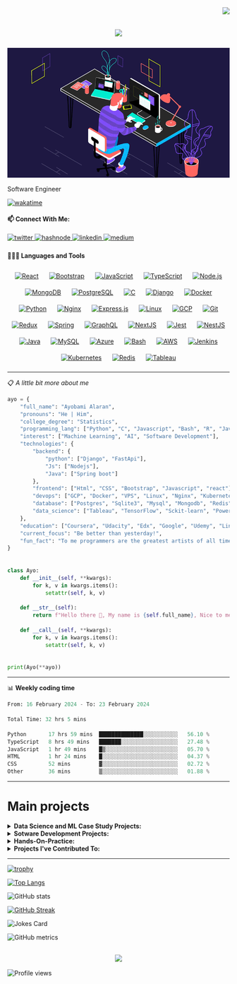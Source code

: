 <img align="right" src="https://visitor-badge.laobi.icu/badge?page_id=Ayobami6.Ayobami6">

<h1 align="center">
  <a href="https://git.io/typing-svg">
    <img src="https://readme-typing-svg.herokuapp.com/?lines=Hello,+There!+👋;This+is+Ayobami+Alaran...;Nice+to+meet+you!&center=true&size=27">
  </a>
</h1>

![News24](news24.gif)

Software Engineer

[![wakatime](https://wakatime.com/badge/user/4b8526df-fc57-4639-b60f-16ff55472497.svg)](https://wakatime.com/@4b8526df-fc57-4639-b60f-16ff55472497)

#### 📫 Connect With Me:

<div align="left">
<a href="https://twitter.com/ayobamialaran" target="_blank">
<img src=https://img.shields.io/badge/twitter-%2300acee.svg?&style=for-the-badge&logo=twitter&logoColor=white alt=twitter style="margin-bottom: 5px;" />
</a>
<a href="https://hashnode.com/@Ayobami6" target="_blank">
<img src=https://img.shields.io/badge/hashnode-%232962FF.svg?&style=for-the-badge&logo=hashnode&logoColor=white alt=hashnode style="margin-bottom: 5px;" />
</a>
<a href="https://linkedin.com/in/ayobami-alaran" target="_blank">
<img src=https://img.shields.io/badge/linkedin-%231E77B5.svg?&style=for-the-badge&logo=linkedin&logoColor=white alt=linkedin style="margin-bottom: 5px;" />
</a>
<a href="https://medium.com/@ayobamidele006" target="_blank">
<img src=https://img.shields.io/badge/medium-%23292929.svg?&style=for-the-badge&logo=medium&logoColor=white alt=medium style="margin-bottom: 5px;" />
</a>  
</div>  

#### 👨🏻‍💻 Languages and Tools <br />

<div align="center">  
<a href="https://reactjs.org/" target="_blank"><img style="margin: 10px" src="https://profilinator.rishav.dev/skills-assets/react-original-wordmark.svg" alt="React" height="50" /></a>  
<a href="https://getbootstrap.com/docs/3.4/javascript/" target="_blank"><img style="margin: 10px" src="https://profilinator.rishav.dev/skills-assets/bootstrap-plain.svg" alt="Bootstrap" height="50" /></a>  
<a href="https://www.javascript.com/" target="_blank"><img style="margin: 10px" src="https://profilinator.rishav.dev/skills-assets/javascript-original.svg" alt="JavaScript" height="50" /></a>  
<a href="https://www.typescriptlang.org/" target="_blank"><img style="margin: 10px" src="https://profilinator.rishav.dev/skills-assets/typescript-original.svg" alt="TypeScript" height="50" /></a>  
<a href="https://nodejs.org/" target="_blank"><img style="margin: 10px" src="https://profilinator.rishav.dev/skills-assets/nodejs-original-wordmark.svg" alt="Node.js" height="50" /></a>  
<a href="https://www.mongodb.com/" target="_blank"><img style="margin: 10px" src="https://profilinator.rishav.dev/skills-assets/mongodb-original-wordmark.svg" alt="MongoDB" height="50" /></a>  
<a href="https://www.postgresql.org/" target="_blank"><img style="margin: 10px" src="https://profilinator.rishav.dev/skills-assets/postgresql-original-wordmark.svg" alt="PostgreSQL" height="50" /></a>  
<a href="https://www.cprogramming.com/" target="_blank"><img style="margin: 10px" src="https://profilinator.rishav.dev/skills-assets/c-original.svg" alt="C" height="50" /></a>  
<a href="https://www.djangoproject.com/" target="_blank"><img style="margin: 10px" src="https://profilinator.rishav.dev/skills-assets/django-original.svg" alt="Django" height="50" /></a>  
<a href="https://www.docker.com/" target="_blank"><img style="margin: 10px" src="https://profilinator.rishav.dev/skills-assets/docker-original-wordmark.svg" alt="Docker" height="50" /></a>  
<a href="https://www.python.org/" target="_blank"><img style="margin: 10px" src="https://profilinator.rishav.dev/skills-assets/python-original.svg" alt="Python" height="50" /></a>  
<a href="https://www.nginx.com/" target="_blank"><img style="margin: 10px" src="https://profilinator.rishav.dev/skills-assets/nginx-original.svg" alt="Nginx" height="50" /></a>  
<a href="https://expressjs.com/" target="_blank"><img style="margin: 10px" src="https://profilinator.rishav.dev/skills-assets/express-original-wordmark.svg" alt="Express.js" height="50" /></a>  
<a href="https://www.linux.org/" target="_blank"><img style="margin: 10px" src="https://profilinator.rishav.dev/skills-assets/linux-original.svg" alt="Linux" height="50" /></a>  
<a href="https://cloud.google.com/" target="_blank"><img style="margin: 10px" src="https://profilinator.rishav.dev/skills-assets/google_cloud-icon.svg" alt="GCP" height="50" /></a>  
<a href="https://github.com/" target="_blank"><img style="margin: 10px" src="https://profilinator.rishav.dev/skills-assets/git-scm-icon.svg" alt="Git" height="50" /></a>  
<a href="https://redux.js.org/" target="_blank"><img style="margin: 10px" src="https://profilinator.rishav.dev/skills-assets/redux-original.svg" alt="Redux" height="50" /></a>  
<a href="https://docs.spring.io/spring-framework/docs/3.0.x/reference/expressions.html#:~:text=The%20Spring%20Expression%20Language%20(SpEL,and%20basic%20string%20templating%20functionality." target="_blank"><img style="margin: 10px" src="https://profilinator.rishav.dev/skills-assets/springio-icon.svg" alt="Spring" height="50" /></a>  
<a href="https://graphql.org/" target="_blank"><img style="margin: 10px" src="https://profilinator.rishav.dev/skills-assets/graphql.png" alt="GraphQL" height="50" /></a>  
<a href="https://nextjs.org/" target="_blank"><img style="margin: 10px" src="https://profilinator.rishav.dev/skills-assets/nextjs.png" alt="NextJS" height="50" /></a>  
<a href="https://www.jestjs.io/" target="_blank"><img style="margin: 10px" src="https://profilinator.rishav.dev/skills-assets/jest.svg" alt="Jest" height="50" /></a>  
<a href="https://nestjs.com/" target="_blank"><img style="margin: 10px" src="https://profilinator.rishav.dev/skills-assets/nestjs.svg" alt="NestJS" height="50" /></a>  
<a href="https://www.java.com/" target="_blank"><img style="margin: 10px" src="https://profilinator.rishav.dev/skills-assets/java-original-wordmark.svg" alt="Java" height="50" /></a>  
<a href="https://www.mysql.com/" target="_blank"><img style="margin: 10px" src="https://profilinator.rishav.dev/skills-assets/mysql-original-wordmark.svg" alt="MySQL" height="50" /></a>  
<a href="https://azure.microsoft.com/en-in/" target="_blank"><img style="margin: 10px" src="https://profilinator.rishav.dev/skills-assets/microsoft_azure-icon.svg" alt="Azure" height="50" /></a>  
<a href="https://www.gnu.org/software/bash/" target="_blank"><img style="margin: 10px" src="https://profilinator.rishav.dev/skills-assets/gnu_bash-icon.svg" alt="Bash" height="50" /></a>  
<a href="https://aws.amazon.com/" target="_blank"><img style="margin: 10px" src="https://profilinator.rishav.dev/skills-assets/amazonwebservices-original-wordmark.svg" alt="AWS" height="50" /></a>  
<a href="https://www.jenkins.io/" target="_blank"><img style="margin: 10px" src="https://profilinator.rishav.dev/skills-assets/jenkins-icon.svg" alt="Jenkins" height="50" /></a>  
<a href="https://kubernetes.io/" target="_blank"><img style="margin: 10px" src="https://profilinator.rishav.dev/skills-assets/kubernetes-icon.svg" alt="Kubernetes" height="50" /></a>  
<a href="https://redis.io/" target="_blank"><img style="margin: 10px" src="https://profilinator.rishav.dev/skills-assets/redis-original-wordmark.svg" alt="Redis" height="50" /></a>  
<a href="https://www.tableau.com/" target="_blank"><img style="margin: 10px" src="https://profilinator.rishav.dev/skills-assets/tableau.svg" alt="Tableau" height="50" /></a>  
</div>
  
-------
📋 *A little bit more about me*
```python
ayo = {
    "full_name": "Ayobami Alaran",
    "pronouns": "He | Him",
    "college_degree": "Statistics",
    "programming_lang": ["Python", "C", "Javascript", "Bash", "R", "Java", "Typescript"],
    "interest": ["Machine Learning", "AI", "Software Development"],
    "technologies": {
        "backend": {
            "python": ["Django", "FastApi"],
            "Js": ["Nodejs"],
            "Java": ["Spring boot"]
        },
        "frontend": ["Html", "CSS", "Bootstrap", "Javascript", "react"],
        "devops": ["GCP", "Docker", "VPS", "Linux", "Nginx", "Kubernetes", "Travis CI", "Github Action"],
        "database": ["Postgres", "Sqlite3", "Mysql", "Mongodb", "Redis"],
        "data_science": ["Tableau", "TensorFlow", "Sckit-learn", "Powerbi"]
    },
    "education": ["Coursera", "Udacity", "Edx", "Google", "Udemy", "LinkedIn Learning"],
    "current_focus": "Be better than yesterday!",
    "fun_fact": "To me programmers are the greatest artists of all time!"
}


class Ayo:
    def __init__(self, **kwargs):
        for k, v in kwargs.items():
            setattr(self, k, v)

    def __str__(self):
        return f"Hello there 👋, My name is {self.full_name}, Nice to meet you!"

    def __call__(self, **kwargs):
        for k, v in kwargs.items():
            setattr(self, k, v)


print(Ayo(**ayo))
```
-------
📊 **Weekly coding time**
<!--START_SECTION:waka-->

```python
From: 16 February 2024 - To: 23 February 2024

Total Time: 32 hrs 5 mins

Python       17 hrs 59 mins  ██████████████░░░░░░░░░░░   56.10 %
TypeScript   8 hrs 49 mins   ███████░░░░░░░░░░░░░░░░░░   27.48 %
JavaScript   1 hr 49 mins    █▒░░░░░░░░░░░░░░░░░░░░░░░   05.70 %
HTML         1 hr 24 mins    █░░░░░░░░░░░░░░░░░░░░░░░░   04.37 %
CSS          52 mins         ▓░░░░░░░░░░░░░░░░░░░░░░░░   02.72 %
Other        36 mins         ▒░░░░░░░░░░░░░░░░░░░░░░░░   01.88 %
```

<!--END_SECTION:waka-->

 -------
# Main projects
<details>
<summary>
  <strong> Data Science and ML Case Study Projects: </strong>
</summary>
<p align="left">
<a href="https://github.com/Ayobami6/Youtube-Analysis"><img width="350" src="https://github-readme-stats-plum-two.vercel.app/api/pin/?username=Ayobami6&repo=Youtube-Analysis&theme=react&bg_color=1F222E&title_color=F85D7F&icon_color=F8D866&hide_border=true&show_icons=false" alt="Data-Science-Youtube-Analysis"></a>
  <a href="https://github.com/Ayobami6/Tweet-Data-Analysis"><img width="350" src="https://github-readme-stats-plum-two.vercel.app/api/pin/?username=Ayobami6&repo=Tweet-Data-Analysis&theme=react&bg_color=1F222E&title_color=F85D7F&icon_color=F8D866&hide_border=true&show_icons=false" alt="Tweet-Data-Analysis"></a>
    <a href="https://github.com/Ayobami6/Communicating_Findings_With_Viz"><img width="350" src="https://github-readme-stats-plum-two.vercel.app/api/pin/?username=Ayobami6&repo=Communicating_Findings_With_Viz&theme=react&bg_color=1F222E&title_color=F85D7F&icon_color=F8D866&hide_border=true&show_icons=false" alt="Communicating_Findings_With_Viz"></a>
  <a href="https://github.com/Ayobami6/ProjectCollaboration.github.io"><img width="350" src="https://github-readme-stats-plum-two.vercel.app/api/pin/?username=Ayobami6&repo=ProjectCollaboration.github.io&hide_border=true&bg_color=1F222E&title_color=F85D7F&icon_color=F8D866&theme=react&show_icons=false" alt="ProjectCollaboration.github.io"></a>
  <a href="https://github.com/Ayobami6/Data_Detective"><img width="350" src="https://github-readme-stats-plum-two.vercel.app/api/pin/?username=Ayobami6&repo=Data_Detective&theme=react&bg_color=1F222E&title_color=F85D7F&icon_color=F8D866&hide_border=true&show_icons=false" alt="Data_Detective"></a>
  <a href="https://github.com/Ayobami6/Exploratory-Data-Analysis-in-Finance"><img width="350" src="https://github-readme-stats-plum-two.vercel.app/api/pin/?username=Ayobami6&repo=Exploratory-Data-Analysis-in-Finance&theme=react&bg_color=1F222E&title_color=F85D7F&icon_color=F8D866&hide_border=true&show_icons=false" alt="Exploratory-Data-Analysis-in-Finance"></a>
</p>
  </details>

<details>
<summary>
<strong>Sotware Development Projects:</strong>
</summary>
<p align="left">
  <a href="https://github.com/Ayobami6/simple-shell"><img width="350" src="https://github-readme-stats-plum-two.vercel.app/api/pin/?username=Ayobami6&repo=simple-shell&theme=react&bg_color=1F222E&title_color=F85D7F&icon_color=F8D866&hide_border=true&show_icons=false" alt="simple-shell"></a>
  <a href="https://github.com/Ayobami6/Peersonline"><img width="350" src="https://github-readme-stats-plum-two.vercel.app/api/pin/?username=Ayobami6&repo=Peersonline&theme=react&bg_color=1F222E&title_color=F85D7F&icon_color=F8D866&hide_border=true&show_icons=false" alt="Peersonline"></a>
  <a href="https://github.com/Ayobami6/monty"><img width="350" src="https://github-readme-stats-plum-two.vercel.app/api/pin/?username=Ayobami6&repo=monty&theme=react&bg_color=1F222E&title_color=F85D7F&icon_color=F8D866&hide_border=true&show_icons=false" alt="monty"></a>
  <a href="https://github.com/Ayobami6/AirBnB_clone"><img width="350" src="https://github-readme-stats-plum-two.vercel.app/api/pin/?username=Ayobami6&repo=AirBnB_clone&theme=react&bg_color=1F222E&title_color=F85D7F&icon_color=F8D866&hide_border=true&show_icons=false" alt="AirBnB_clone"></a>
  <a href="https://github.com/Ayobami6/AirBnB_clone_v2"><img width="350" src="https://github-readme-stats-plum-two.vercel.app/api/pin/?username=Ayobami6&repo=AirBnB_clone_v2&theme=react&bg_color=1F222E&title_color=F85D7F&icon_color=F8D866&hide_border=true&show_icons=false" alt="AirBnB_clone_v2"></a>
  <a href="https://github.com/Ayobami6/AirBnB_clone_v3"><img width="350" src="https://github-readme-stats-plum-two.vercel.app/api/pin/?username=Ayobami6&repo=AirBnB_clone_v3&theme=react&bg_color=1F222E&title_color=F85D7F&icon_color=F8D866&hide_border=true&show_icons=false" alt="AirBnB_clone_v3"></a>
  <a href="https://github.com/Ayobami6/AirBnB_clone_v4"><img width="350" src="https://github-readme-stats-plum-two.vercel.app/api/pin/?username=Ayobami6&repo=AirBnB_clone_v4&theme=react&bg_color=1F222E&title_color=F85D7F&icon_color=F8D866&hide_border=true&show_icons=false" alt="AirBnB_clone_v4"></a>
  <a href="https://github.com/Ayobami6/binary_trees"><img width="350" src="https://github-readme-stats-plum-two.vercel.app/api/pin/?username=Ayobami6&repo=binary_trees&theme=react&bg_color=1F222E&title_color=F85D7F&icon_color=F8D866&hide_border=true&show_icons=false" alt="binary_trees"></a>
  <a href="https://github.com/Ayobami6/Peers_Conway-GOL"><img width="350" src="https://github-readme-stats-plum-two.vercel.app/api/pin/?username=Ayobami6&repo=Peers_Conway-GOL&theme=react&bg_color=1F222E&title_color=F85D7F&icon_color=F8D866&hide_border=true&show_icons=false" alt="Peers_Conway-GOL"></a>
  <a href="https://github.com/Ayobami6/sms_backend_assessment"><img width="350" src="https://github-readme-stats-plum-two.vercel.app/api/pin/?username=Ayobami6&repo=sms_backend_assessment&theme=react&bg_color=1F222E&title_color=F85D7F&icon_color=F8D866&hide_border=true&show_icons=false" alt="sms_backend_assessment"></a>
</p>
  </details>

  
<details>
<summary>
<strong>Hands-On-Practice:</strong>
</summary>
<p align="left">
  <a href="https://github.com/Ayobami6/Hands-On-Practice"><img width="350" src="https://github-readme-stats-plum-two.vercel.app/api/pin/?username=Ayobami6&repo=Hands-On-Practice&theme=react&bg_color=1F222E&title_color=F85D7F&icon_color=F8D866&hide_border=true&show_icons=false" alt="Hands-On-Practice"></a>
  <a href="https://github.com/Ayobami6/alx-low_level_programming"><img width="350" src="https://github-readme-stats-plum-two.vercel.app/api/pin/?username=Ayobami6&repo=alx-low_level_programming&theme=react&bg_color=1F222E&title_color=F85D7F&icon_color=F8D866&hide_border=true&show_icons=false" alt="alx-low_level_programming"></a>
  <a href="https://github.com/Ayobami6/alx-higher_level_programming"><img width="350" src="https://github-readme-stats-plum-two.vercel.app/api/pin/?username=Ayobami6&repo=alx-higher_level_programming&theme=react&bg_color=1F222E&title_color=F85D7F&icon_color=F8D866&hide_border=true&show_icons=false" alt="alx-higher_level_programming"></a>
  <a href="https://github.com/Ayobami6/alx-system_engineering-devops"><img width="350" src="https://github-readme-stats-plum-two.vercel.app/api/pin/?username=Ayobami6&repo=alx-system_engineering-devops&theme=react&bg_color=1F222E&title_color=F85D7F&icon_color=F8D866&hide_border=true&show_icons=false" alt="alx-system_engineering-devops"></a>
  <a href="https://github.com/Ayobami6/CS50"><img width="350" src="https://github-readme-stats-plum-two.vercel.app/api/pin/?username=Ayobami6&repo=CS50&theme=react&bg_color=1F222E&title_color=F85D7F&icon_color=F8D866&hide_border=true&show_icons=false" alt="CS50"></a>
  <a href="https://github.com/Ayobami6/learn_python"><img width="350" src="https://github-readme-stats-plum-two.vercel.app/api/pin/?username=Ayobami6&repo=learn_python&theme=react&bg_color=1F222E&title_color=F85D7F&icon_color=F8D866&hide_border=true&show_icons=false" alt="learn_python"></a>
</p>
  </details>

<details>
<summary>
<strong>Projects I've Contributed To:</strong>
</summary>
<p align="left">
<a href="https://github.com/LOVE-DOCTOR/MultiTrain"><img width="350" src="https://github-readme-stats-plum-two.vercel.app/api/pin/?username=LOVE-DOCTOR&repo=MultiTrain&theme=react&bg_color=1F222E&title_color=F85D7F&icon_color=F8D866&hide_border=true&show_icons=false" alt="MultiTrain"></a>
<a href="https://github.com/bregman-arie/devops-exercises"><img width="350" src="https://github-readme-stats-plum-two.vercel.app/api/pin/?username=bregman-arie&repo=devops-exercises&theme=react&bg_color=1F222E&title_color=F85D7F&icon_color=F8D866&hide_border=true&show_icons=false" alt="devops-exercises"></a>
 <a href="https://github.com/NUCCASJNR/AirBnB_clone"><img width="350" src="https://github-readme-stats-plum-two.vercel.app/api/pin/?username=NUCCASJNR&repo=AirBnB_clone&theme=react&bg_color=1F222E&title_color=F85D7F&icon_color=F8D866&hide_border=true&show_icons=false" alt="AirBnB_clone"></a>
 <a href="https://github.com/Budabos/sorting_algorithms"><img width="350" src="https://github-readme-stats-plum-two.vercel.app/api/pin/?username=Budabos&repo=sorting_algorithms&theme=react&bg_color=1F222E&title_color=F85D7F&icon_color=F8D866&hide_border=true&show_icons=false" alt="sorting_algorithms"></a>
  <a href="https://github.com/mindsdb/mindsdb"><img width="350" src="https://github-readme-stats-plum-two.vercel.app/api/pin/?username=mindsdb&repo=mindsdb&theme=react&bg_color=1F222E&title_color=F85D7F&icon_color=F8D866&hide_border=true&show_icons=false" alt="mindsdb"></a>
</p>
 </details>

-------
[![trophy](https://github-profile-trophy.vercel.app/?username=Ayobami6&theme=juicyfresh)](https://github.com/ryo-ma/github-profile-trophy)

[![Top Langs](https://github-readme-stats-plum-two.vercel.app/api/top-langs/?username=Ayobami6&theme=radical&langs_count=8&layout=compact&hide_border=true&bg_color=1F222E&title_color=F85D7F&icon_color=F8D866&hide=Jupyter%20Notebook,HTML)](https://github.com/anuraghazra/github-readme-stats)

![GitHub stats](https://github-readme-stats-plum-two.vercel.app/api?username=Ayobami6&show_icons=true&count_private=true&theme=radical)

[![GitHub Streak](https://streak-stats.demolab.com/?user=Ayobami6&theme=radical)](https://git.io/streak-stats)
  
![Jokes Card](https://readme-jokes.vercel.app/api?hideBorder&theme=radical)

<!-- ![GitHub Activity Graph](https://github-readme-activity-graph.cyclic.app/graph?username=Ayobami6&bg_color=1F222E&color=F8D866&line=F85D7F&point=FFFFFF&hide_border=true) -->

![GitHub metrics](https://metrics.lecoq.io/Ayobami6)

 <br/>

<div align="center"><img src="https://spotify-github-profile.vercel.app/api/view?uid=31ho2xjpfdxbdibf34brjmp67lru&cover_image=true&theme=default&show_offline=false&bar_color_cover=true" /></div>

![Profile views](https://gpvc.arturio.dev/Ayobami6)

